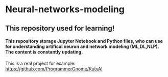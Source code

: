 # Neural-networks-modeling 
## This repository used for learning!
#### This repository storage Jupyter Notebook and Python files, who can use for understanding artifical neuron and network modeling (ML,DL,NLP). The content is constantly updating.

This is a real project for example:
https://github.com/ProgrammerGnome/KutyAI
